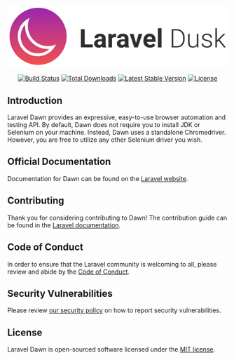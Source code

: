 <p align="center"><img src="/art/logo.svg" alt="Logo Laravel Dawn"></p>

<p align="center">
<a href="https://github.com/laravel/dawn/actions"><img src="https://github.com/laravel/dawn/workflows/tests/badge.svg" alt="Build Status"></a>
<a href="https://packagist.org/packages/laravel/dawn"><img src="https://img.shields.io/packagist/dt/laravel/dawn" alt="Total Downloads"></a>
<a href="https://packagist.org/packages/laravel/dawn"><img src="https://img.shields.io/packagist/v/laravel/dawn" alt="Latest Stable Version"></a>
<a href="https://packagist.org/packages/laravel/dawn"><img src="https://img.shields.io/packagist/l/laravel/dawn" alt="License"></a>
</p>

## Introduction

Laravel Dawn provides an expressive, easy-to-use browser automation and testing API. By default, Dawn does not require you to install JDK or Selenium on your machine. Instead, Dawn uses a standalone Chromedriver. However, you are free to utilize any other Selenium driver you wish.

## Official Documentation

Documentation for Dawn can be found on the [Laravel website](https://laravel.com/docs/dawn).

## Contributing

Thank you for considering contributing to Dawn! The contribution guide can be found in the [Laravel documentation](https://laravel.com/docs/contributions).

## Code of Conduct

In order to ensure that the Laravel community is welcoming to all, please review and abide by the [Code of Conduct](https://laravel.com/docs/contributions#code-of-conduct).

## Security Vulnerabilities

Please review [our security policy](https://github.com/laravel/dawn/security/policy) on how to report security vulnerabilities.

## License

Laravel Dawn is open-sourced software licensed under the [MIT license](LICENSE.md).
